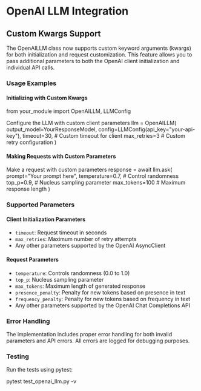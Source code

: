 # OpenAI LLM Integration

## Custom Kwargs Support

The OpenAILLM class now supports custom keyword arguments (kwargs) for both initialization and request customization. This feature allows you to pass additional parameters to both the OpenAI client initialization and individual API calls.

### Usage Examples

#### Initializing with Custom Kwargs

from your_module import OpenAILLM, LLMConfig

Configure the LLM with custom client parameters
llm = OpenAILLM(
output_model=YourResponseModel,
config=LLMConfig(api_key="your-api-key"),
timeout=30, # Custom timeout for client
max_retries=3 # Custom retry configuration
)


#### Making Requests with Custom Parameters

Make a request with custom parameters
response = await llm.ask(
prompt="Your prompt here",
temperature=0.7, # Control randomness
top_p=0.9, # Nucleus sampling parameter
max_tokens=100 # Maximum response length
)


### Supported Parameters

#### Client Initialization Parameters
- `timeout`: Request timeout in seconds
- `max_retries`: Maximum number of retry attempts
- Any other parameters supported by the OpenAI AsyncClient

#### Request Parameters
- `temperature`: Controls randomness (0.0 to 1.0)
- `top_p`: Nucleus sampling parameter
- `max_tokens`: Maximum length of generated response
- `presence_penalty`: Penalty for new tokens based on presence in text
- `frequency_penalty`: Penalty for new tokens based on frequency in text
- Any other parameters supported by the OpenAI Chat Completions API

### Error Handling

The implementation includes proper error handling for both invalid parameters and API errors. All errors are logged for debugging purposes.

### Testing

Run the tests using pytest:

pytest test_openai_llm.py -v
